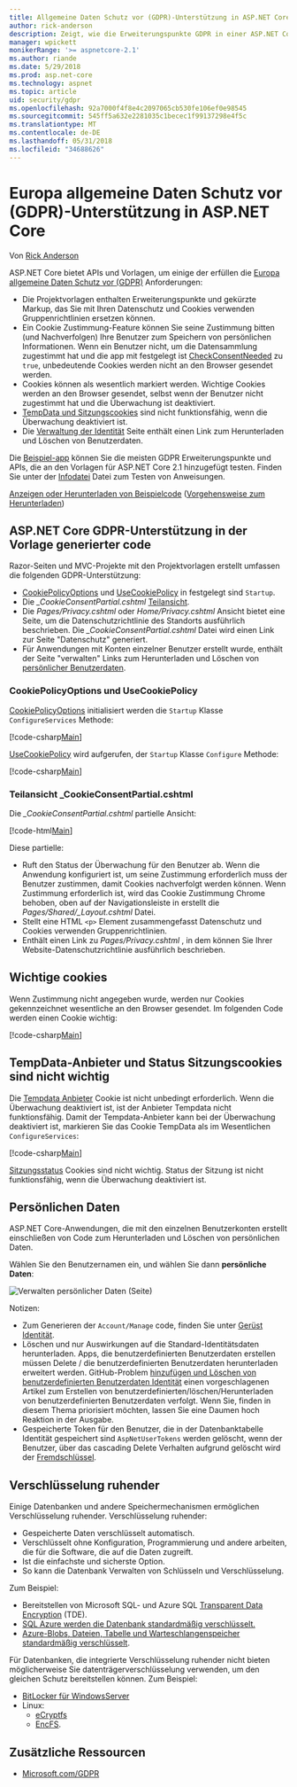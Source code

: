 ```yaml
---
title: Allgemeine Daten Schutz vor (GDPR)-Unterstützung in ASP.NET Core
author: rick-anderson
description: Zeigt, wie die Erweiterungspunkte GDPR in einer ASP.NET Core Zugriff auf Web-app.
manager: wpickett
monikerRange: '>= aspnetcore-2.1'
ms.author: riande
ms.date: 5/29/2018
ms.prod: asp.net-core
ms.technology: aspnet
ms.topic: article
uid: security/gdpr
ms.openlocfilehash: 92a7000f4f8e4c2097065cb530fe106ef0e98545
ms.sourcegitcommit: 545ff5a632e2281035c1becec1f99137298e4f5c
ms.translationtype: MT
ms.contentlocale: de-DE
ms.lasthandoff: 05/31/2018
ms.locfileid: "34688626"
---
```

# <a name="eu-general-data-protection-regulation-gdpr-support-in-aspnet-core"></a>Europa allgemeine Daten Schutz vor (GDPR)-Unterstützung in ASP.NET Core

Von [Rick Anderson](https://twitter.com/RickAndMSFT)

ASP.NET Core bietet APIs und Vorlagen, um einige der erfüllen die [Europa allgemeine Daten Schutz vor (GDPR)](https://www.eugdpr.org/) Anforderungen:

* Die Projektvorlagen enthalten Erweiterungspunkte und gekürzte Markup, das Sie mit Ihren Datenschutz und Cookies verwenden Gruppenrichtlinien ersetzen können.
* Ein Cookie Zustimmung-Feature können Sie seine Zustimmung bitten (und Nachverfolgen) Ihre Benutzer zum Speichern von persönlichen Informationen. Wenn ein Benutzer nicht, um die Datensammlung zugestimmt hat und die app mit festgelegt ist [CheckConsentNeeded](/dotnet/api/microsoft.aspnetcore.builder.cookiepolicyoptions.checkconsentneeded?view=aspnetcore-2.1#Microsoft_AspNetCore_Builder_CookiePolicyOptions_CheckConsentNeeded) zu `true`, unbedeutende Cookies werden nicht an den Browser gesendet werden.
* Cookies können als wesentlich markiert werden. Wichtige Cookies werden an den Browser gesendet, selbst wenn der Benutzer nicht zugestimmt hat und die Überwachung ist deaktiviert.
* [TempData und Sitzungscookies](#tempdata) sind nicht funktionsfähig, wenn die Überwachung deaktiviert ist.
* Die [Verwaltung der Identität](#pd) Seite enthält einen Link zum Herunterladen und Löschen von Benutzerdaten.

Die [Beispiel-app](https://github.com/aspnet/Docs/tree/live/aspnetcore/security/gdpr/sample) können Sie die meisten GDPR Erweiterungspunkte und APIs, die an den Vorlagen für ASP.NET Core 2.1 hinzugefügt testen. Finden Sie unter der [Infodatei](https://github.com/aspnet/Docs/tree/live/aspnetcore/security/gdpr/sample) Datei zum Testen von Anweisungen.

[Anzeigen oder Herunterladen von Beispielcode](https://github.com/aspnet/Docs/tree/live/aspnetcore/security/gdpr/sample) ([Vorgehensweise zum Herunterladen](xref:tutorials/index#how-to-download-a-sample))

## <a name="aspnet-core-gdpr-support-in-template-generated-code"></a>ASP.NET Core GDPR-Unterstützung in der Vorlage generierter code

Razor-Seiten und MVC-Projekte mit den Projektvorlagen erstellt umfassen die folgenden GDPR-Unterstützung:

* [CookiePolicyOptions](/dotnet/api/microsoft.aspnetcore.builder.cookiepolicyoptions?view=aspnetcore-2.0) und [UseCookiePolicy](/dotnet/api/microsoft.aspnetcore.builder.cookiepolicyappbuilderextensions.usecookiepolicy?view=aspnetcore-2.0#Microsoft_AspNetCore_Builder_CookiePolicyAppBuilderExtensions_UseCookiePolicy_Microsoft_AspNetCore_Builder_IApplicationBuilder_) in festgelegt sind `Startup`.
* Die *_CookieConsentPartial.cshtml* [Teilansicht](xref:mvc/views/tag-helpers/builtin-th/partial-tag-helper).
* Die *Pages/Privacy.cshtml* oder *Home/Privacy.cshtml* Ansicht bietet eine Seite, um die Datenschutzrichtlinie des Standorts ausführlich beschrieben. Die *_CookieConsentPartial.cshtml* Datei wird einen Link zur Seite "Datenschutz" generiert.
* Für Anwendungen mit Konten einzelner Benutzer erstellt wurde, enthält der Seite "verwalten" Links zum Herunterladen und Löschen von [persönlicher Benutzerdaten](#pd).

### <a name="cookiepolicyoptions-and-usecookiepolicy"></a>CookiePolicyOptions und UseCookiePolicy

[CookiePolicyOptions](/dotnet/api/microsoft.aspnetcore.builder.cookiepolicyoptions?view=aspnetcore-2.0) initialisiert werden die `Startup` Klasse `ConfigureServices` Methode:

[!code-csharp[Main](gdpr/sample/Startup.cs?name=snippet1&highlight=14-20)]

[UseCookiePolicy](/dotnet/api/microsoft.aspnetcore.builder.cookiepolicyappbuilderextensions.usecookiepolicy?view=aspnetcore-2.0#Microsoft_AspNetCore_Builder_CookiePolicyAppBuilderExtensions_UseCookiePolicy_Microsoft_AspNetCore_Builder_IApplicationBuilder_) wird aufgerufen, der `Startup` Klasse `Configure` Methode:

[!code-csharp[Main](gdpr/sample/Startup.cs?name=snippet1&highlight=49)]

### <a name="cookieconsentpartialcshtml-partial-view"></a>Teilansicht _CookieConsentPartial.cshtml

Die *_CookieConsentPartial.cshtml* partielle Ansicht:

[!code-html[Main](gdpr/sample/RP/Pages/Shared/_CookieConsentPartial.cshtml)]

Diese partielle:

* Ruft den Status der Überwachung für den Benutzer ab. Wenn die Anwendung konfiguriert ist, um seine Zustimmung erforderlich muss der Benutzer zustimmen, damit Cookies nachverfolgt werden können. Wenn Zustimmung erforderlich ist, wird das Cookie Zustimmung Chrome behoben, oben auf der Navigationsleiste in erstellt die *Pages/Shared/_Layout.cshtml* Datei.
* Stellt eine HTML `<p>` Element zusammengefasst Datenschutz und Cookies verwenden Gruppenrichtlinien.
* Enthält einen Link zu *Pages/Privacy.cshtml* , in dem können Sie Ihrer Website-Datenschutzrichtlinie ausführlich beschrieben.

## <a name="essential-cookies"></a>Wichtige cookies

Wenn Zustimmung nicht angegeben wurde, werden nur Cookies gekennzeichnet wesentliche an den Browser gesendet. Im folgenden Code werden einen Cookie wichtig:

[!code-csharp[Main](gdpr/sample/RP/Pages/Cookie.cshtml.cs?name=snippet1&highlight=5)]

<a name="tempdata"></a>

## <a name="tempdata-provider-and-session-state-cookies-are-not-essential"></a>TempData-Anbieter und Status Sitzungscookies sind nicht wichtig

Die [Tempdata Anbieter](xref:fundamentals/app-state#tempdata) Cookie ist nicht unbedingt erforderlich. Wenn die Überwachung deaktiviert ist, ist der Anbieter Tempdata nicht funktionsfähig. Damit der Tempdata-Anbieter kann bei der Überwachung deaktiviert ist, markieren Sie das Cookie TempData als im Wesentlichen `ConfigureServices`:

[!code-csharp[Main](gdpr/sample/RP/Startup.cs?name=snippet1)]

[Sitzungsstatus](xref:fundamentals/app-state) Cookies sind nicht wichtig. Status der Sitzung ist nicht funktionsfähig, wenn die Überwachung deaktiviert ist.

<a name="pd"></a>

## <a name="personal-data"></a>Persönlichen Daten

ASP.NET Core-Anwendungen, die mit den einzelnen Benutzerkonten erstellt einschließen von Code zum Herunterladen und Löschen von persönlichen Daten.

Wählen Sie den Benutzernamen ein, und wählen Sie dann **persönliche Daten**:

![Verwalten persönlicher Daten (Seite)](gdpr/_static/pd.png)

Notizen:

* Zum Generieren der `Account/Manage` code, finden Sie unter [Gerüst Identität](xref:security/authentication/scaffold-identity).
* Löschen und nur Auswirkungen auf die Standard-Identitätsdaten herunterladen. Apps, die benutzerdefinierten Benutzerdaten erstellen müssen Delete / die benutzerdefinierten Benutzerdaten herunterladen erweitert werden. GitHub-Problem [hinzufügen und Löschen von benutzerdefinierten Benutzerdaten Identität](https://github.com/aspnet/Docs/issues/6226) einen vorgeschlagenen Artikel zum Erstellen von benutzerdefinierten/löschen/Herunterladen von benutzerdefinierten Benutzerdaten verfolgt. Wenn Sie, finden in diesem Thema priorisiert möchten, lassen Sie eine Daumen hoch Reaktion in der Ausgabe.
* Gespeicherte Token für den Benutzer, die in der Datenbanktabelle Identität gespeichert sind `AspNetUserTokens` werden gelöscht, wenn der Benutzer, über das cascading Delete Verhalten aufgrund gelöscht wird der [Fremdschlüssel](https://github.com/aspnet/Identity/blob/b4fc72c944e0589a7e1f076794d7e5d8dcf163bf/src/EF/IdentityUserContext.cs#L152).

## <a name="encryption-at-rest"></a>Verschlüsselung ruhender

Einige Datenbanken und andere Speichermechanismen ermöglichen Verschlüsselung ruhender. Verschlüsselung ruhender:

* Gespeicherte Daten verschlüsselt automatisch.
* Verschlüsselt ohne Konfiguration, Programmierung und andere arbeiten, die für die Software, die auf die Daten zugreift.
* Ist die einfachste und sicherste Option.
* So kann die Datenbank Verwalten von Schlüsseln und Verschlüsselung.

Zum Beispiel:

* Bereitstellen von Microsoft SQL- und Azure SQL [Transparent Data Encryption](https://docs.microsoft.com/en-us/sql/relational-databases/security/encryption/transparent-data-encryption?view=sql-server-2017) (TDE).
* [SQL Azure werden die Datenbank standardmäßig verschlüsselt.](https://azure.microsoft.com/en-us/updates/newly-created-azure-sql-databases-encrypted-by-default/)
* [Azure-Blobs, Dateien, Tabelle und Warteschlangenspeicher standardmäßig verschlüsselt](https://azure.microsoft.com/en-us/blog/announcing-default-encryption-for-azure-blobs-files-table-and-queue-storage/).

Für Datenbanken, die integrierte Verschlüsselung ruhender nicht bieten möglicherweise Sie datenträgerverschlüsselung verwenden, um den gleichen Schutz bereitstellen können. Zum Beispiel:

* [BitLocker für WindowsServer](https://docs.microsoft.com/en-us/windows/security/information-protection/bitlocker/bitlocker-how-to-deploy-on-windows-server)
* Linux:
  * [eCryptfs](https://launchpad.net/ecryptfs)
  * [EncFS](https://github.com/vgough/encfs).

## <a name="additional-resources"></a>Zusätzliche Ressourcen

* [Microsoft.com/GDPR](https://www.microsoft.com/en-us/trustcenter/Privacy/GDPR)
